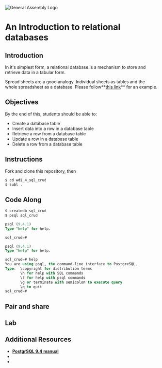 ![General Assembly Logo](http://i.imgur.com/ke8USTq.png)

# An Introduction to relational databases

## Introduction

In it's simplest form, a relational database is a mechanism to store and retrieve data in a tabular form.

Spread sheets are a good analogy.  Individual sheets as tables and the whole spreadsheet as a database.  Please follow**[this link](https://docs.google.com/spreadsheets/d/11oSk85me0klRDfa6o7OfkzMVnvOuhxsF9W-bQEPP5wk/edit?usp=sharing)** for an example.




## Objectives

By the end of this, students should be able to:

- Create a database table
- Insert data into a row in a database table
- Retrieve a row from a database table
- Update a row in a database table
- Delete a row from a database table

## Instructions

Fork and clone this repository, then

```bash
$ cd wdi_4_sql_crud
$ subl .
```

## Code Along

```bash
$ createdb sql_crud
$ psql sql_crud
```

```sql
psql (9.4.1)
Type "help" for help.

sql_crud=#
```

```sql
psql (9.4.1)
Type "help" for help.

sql_crud=# help
You are using psql, the command-line interface to PostgreSQL.
Type:  \copyright for distribution terms
       \h for help with SQL commands
       \? for help with psql commands
       \g or terminate with semicolon to execute query
       \q to quit
sql_crud=#
```

## Pair and share

## Lab

## Additional Resources

- **[PostgrSQL 9.4 manual](http://www.postgresql.org/docs/9.4/static/index.html)**
- **[]()**
- **[]()**
